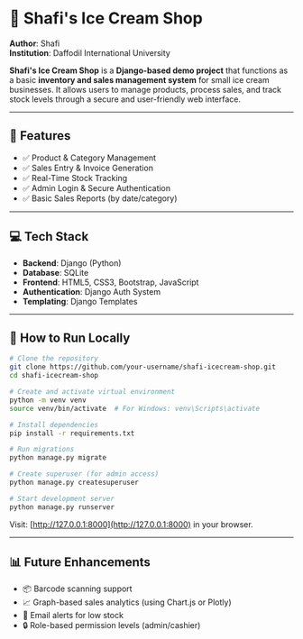 # 🍨 Shafi's Ice Cream Shop  
**Author**: Shafi  
**Institution**: Daffodil International University

**Shafi's Ice Cream Shop** is a **Django-based demo project** that functions as a basic **inventory and sales management system** for small ice cream businesses. It allows users to manage products, process sales, and track stock levels through a secure and user-friendly web interface.

---

## 🔧 Features

- ✅ Product & Category Management  
- ✅ Sales Entry & Invoice Generation  
- ✅ Real-Time Stock Tracking  
- ✅ Admin Login & Secure Authentication  
- ✅ Basic Sales Reports (by date/category)

---

## 💻 Tech Stack

- **Backend**: Django (Python)  
- **Database**: SQLite  
- **Frontend**: HTML5, CSS3, Bootstrap, JavaScript  
- **Authentication**: Django Auth System  
- **Templating**: Django Templates

---

## 🚀 How to Run Locally

```bash
# Clone the repository
git clone https://github.com/your-username/shafi-icecream-shop.git
cd shafi-icecream-shop

# Create and activate virtual environment
python -m venv venv
source venv/bin/activate  # For Windows: venv\Scripts\activate

# Install dependencies
pip install -r requirements.txt

# Run migrations
python manage.py migrate

# Create superuser (for admin access)
python manage.py createsuperuser

# Start development server
python manage.py runserver
````

Visit: [http://127.0.0.1:8000](http://127.0.0.1:8000) in your browser.

---

## 📊 Future Enhancements

* 📦 Barcode scanning support
* 📈 Graph-based sales analytics (using Chart.js or Plotly)
* 📧 Email alerts for low stock
* 🔒 Role-based permission levels (admin/cashier)
